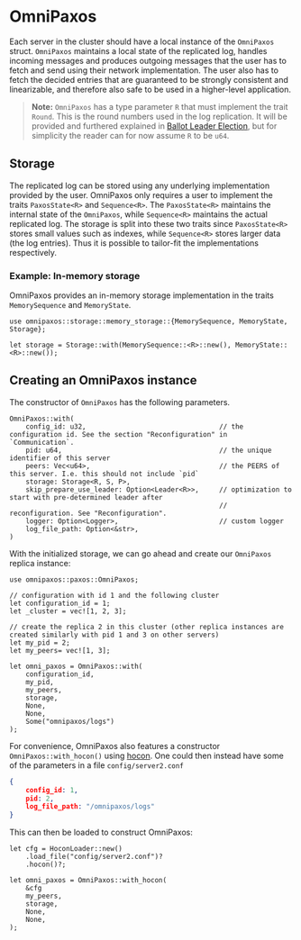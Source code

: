# OmniPaxos

Each server in the cluster should have a local instance of the  `OmniPaxos` struct. `OmniPaxos` maintains a local state of the replicated log, handles incoming messages and produces outgoing messages that the user has to fetch and send using their network implementation. The user also has to fetch the decided entries that are guaranteed to be strongly consistent and linearizable, and therefore also safe to be used in a higher-level application.

> **Note:** `OmniPaxos` has a type parameter `R` that must implement the trait `Round`. This is the round numbers used in the log replication. It will be provided and furthered explained in [Ballot Leader Election](../ble/index.md), but for simplicity the reader can for now assume `R` to be `u64`.

## Storage
The replicated log can be stored using any underlying implementation provided by the user. OmniPaxos only requires a user to implement the traits `PaxosState<R>` and `Sequence<R>`. The `PaxosState<R>` maintains the internal state of the `OmniPaxos`, while `Sequence<R>` maintains the actual replicated log. The storage is split into these two traits since `PaxosState<R>` stores small values such as indexes, while `Sequence<R>` stores larger data (the log entries). Thus it is possible to tailor-fit the implementations respectively. 

### Example: In-memory storage
OmniPaxos provides an in-memory storage implementation in the traits `MemorySequence` and `MemoryState`.

```rust,edition2018,no_run,noplaypen
use omnipaxos::storage::memory_storage::{MemorySequence, MemoryState, Storage};

let storage = Storage::with(MemorySequence::<R>::new(), MemoryState::<R>::new());
``` 

## Creating an OmniPaxos instance
The constructor of `OmniPaxos` has the following parameters.

```rust,edition2018,no_run,noplaypen
OmniPaxos::with(
    config_id: u32,                                 // the configuration id. See the section "Reconfiguration" in `Communication`.
    pid: u64,                                       // the unique identifier of this server
    peers: Vec<u64>,                                // the PEERS of this server. I.e. this should not include `pid`
    storage: Storage<R, S, P>,
    skip_prepare_use_leader: Option<Leader<R>>,     // optimization to start with pre-determined leader after
                                                    // reconfiguration. See "Reconfiguration".
    logger: Option<Logger>,                         // custom logger
    log_file_path: Option<&str>,                    
)
```
With the initialized storage, we can go ahead and create our `OmniPaxos` replica instance:
```rust,edition2018,no_run,noplaypen
use omnipaxos::paxos::OmniPaxos;

// configuration with id 1 and the following cluster
let configuration_id = 1;
let _cluster = vec![1, 2, 3];

// create the replica 2 in this cluster (other replica instances are created similarly with pid 1 and 3 on other servers)
let my_pid = 2;
let my_peers= vec![1, 3];

let omni_paxos = OmniPaxos::with(
    configuration_id,
    my_pid,
    my_peers,
    storage,
    None,
    None,
    Some("omnipaxos/logs")
);
```
For convenience, OmniPaxos also features a constructor `OmniPaxos::with_hocon()` using [hocon](https://vleue.com/hocon.rs/hocon/index.html). One could then instead have some of the parameters in a file `config/server2.conf`

```json
{
    config_id: 1,
    pid: 2,
    log_file_path: "/omnipaxos/logs"
}
```
This can then be loaded to construct OmniPaxos:

```rust,edition2018,no_run,noplaypen
let cfg = HoconLoader::new()
    .load_file("config/server2.conf")?
    .hocon()?;

let omni_paxos = OmniPaxos::with_hocon(
    &cfg
    my_peers,
    storage,
    None,
    None,
);
```